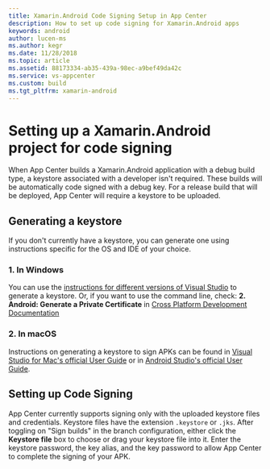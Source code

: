 ```yaml
---
title: Xamarin.Android Code Signing Setup in App Center
description: How to set up code signing for Xamarin.Android apps
keywords: android
author: lucen-ms
ms.author: kegr
ms.date: 11/28/2018
ms.topic: article
ms.assetid: 88173334-ab35-439a-98ec-a9bef49da42c
ms.service: vs-appcenter
ms.custom: build
ms.tgt_pltfrm: xamarin-android
---
```


# Setting up a Xamarin.Android project for code signing
When App Center builds a Xamarin.Android application with a debug build type, a keystore associated with a developer isn't required. These builds will be automatically code signed with a debug key. For a release build that will be deployed, App Center will require a keystore to be uploaded.

## Generating a keystore
If you don't currently have a keystore, you can generate one using instructions specific for the OS and IDE of your choice.

### 1. In Windows
You can use the [instructions for different versions of Visual Studio](https://docs.microsoft.com/xamarin/android/deploy-test/signing/) to generate a keystore. Or, if you want to use the command line, check: **2. Android: Generate a Private Certificate** in [Cross Platform Development Documentation](https://docs.microsoft.com/visualstudio/cross-platform/tools-for-cordova/publishing/publish-to-a-store)

### 2. In macOS
Instructions on generating a keystore to sign APKs can be found in [Visual Studio for Mac's official User Guide](https://docs.microsoft.com/xamarin/android/deploy-test/signing/#sign-the-apk) or in [Android Studio's official User Guide](https://developer.android.com/studio/publish/app-signing.html).

## Setting up Code Signing
App Center currently supports signing only with the uploaded keystore files and credentials. Keystore files have the extension `.keystore` or `.jks`. After toggling on "Sign builds" in the branch configuration, either click the **Keystore file** box to choose or drag your keystore file into it. Enter the keystore password, the key alias, and the key password to allow App Center to complete the signing of your APK.

